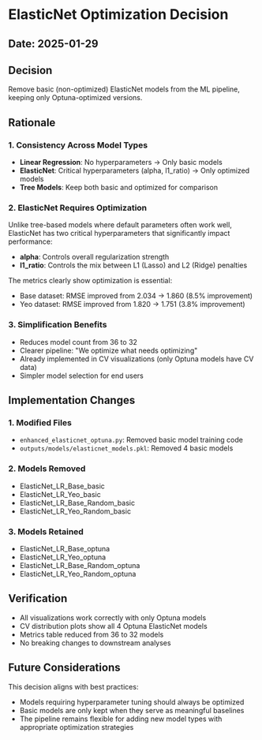# ElasticNet Optimization Decision

## Date: 2025-01-29

## Decision
Remove basic (non-optimized) ElasticNet models from the ML pipeline, keeping only Optuna-optimized versions.

## Rationale

### 1. Consistency Across Model Types
- **Linear Regression**: No hyperparameters → Only basic models
- **ElasticNet**: Critical hyperparameters (alpha, l1_ratio) → Only optimized models  
- **Tree Models**: Keep both basic and optimized for comparison

### 2. ElasticNet Requires Optimization
Unlike tree-based models where default parameters often work well, ElasticNet has two critical hyperparameters that significantly impact performance:
- **alpha**: Controls overall regularization strength
- **l1_ratio**: Controls the mix between L1 (Lasso) and L2 (Ridge) penalties

The metrics clearly show optimization is essential:
- Base dataset: RMSE improved from 2.034 → 1.860 (8.5% improvement)
- Yeo dataset: RMSE improved from 1.820 → 1.751 (3.8% improvement)

### 3. Simplification Benefits
- Reduces model count from 36 to 32
- Clearer pipeline: "We optimize what needs optimizing"
- Already implemented in CV visualizations (only Optuna models have CV data)
- Simpler model selection for end users

## Implementation Changes

### 1. Modified Files
- `enhanced_elasticnet_optuna.py`: Removed basic model training code
- `outputs/models/elasticnet_models.pkl`: Removed 4 basic models

### 2. Models Removed
- ElasticNet_LR_Base_basic
- ElasticNet_LR_Yeo_basic
- ElasticNet_LR_Base_Random_basic
- ElasticNet_LR_Yeo_Random_basic

### 3. Models Retained
- ElasticNet_LR_Base_optuna
- ElasticNet_LR_Yeo_optuna
- ElasticNet_LR_Base_Random_optuna
- ElasticNet_LR_Yeo_Random_optuna

## Verification
- All visualizations work correctly with only Optuna models
- CV distribution plots show all 4 Optuna ElasticNet models
- Metrics table reduced from 36 to 32 models
- No breaking changes to downstream analyses

## Future Considerations
This decision aligns with best practices:
- Models requiring hyperparameter tuning should always be optimized
- Basic models are only kept when they serve as meaningful baselines
- The pipeline remains flexible for adding new model types with appropriate optimization strategies